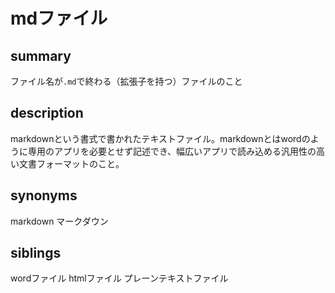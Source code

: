 # mdファイル

## summary
ファイル名が`.md`で終わる（拡張子を持つ）ファイルのこと
## description
markdownという書式で書かれたテキストファイル。markdownとはwordのように専用のアプリを必要とせず記述でき、幅広いアプリで読み込める汎用性の高い文書フォーマットのこと。

## synonyms
markdown マークダウン
## siblings
wordファイル htmlファイル プレーンテキストファイル